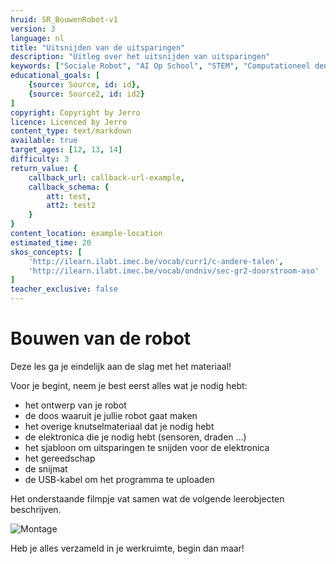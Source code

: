```yaml
---
hruid: SR_BouwenRobot-v1
version: 3
language: nl
title: "Uitsnijden van de uitsparingen"
description: "Uitleg over het uitsnijden van uitsparingen"
keywords: ["Sociale Robot", "AI Op School", "STEM", "Computationeel denken", "Grafisch programmeren"]
educational_goals: [
    {source: Source, id: id}, 
    {source: Source2, id: id2}
]
copyright: Copyright by Jerro
licence: Licenced by Jerro
content_type: text/markdown
available: true
target_ages: [12, 13, 14]
difficulty: 3
return_value: {
    callback_url: callback-url-example,
    callback_schema: {
        att: test,
        att2: test2
    }
}
content_location: example-location
estimated_time: 20
skos_concepts: [
    'http://ilearn.ilabt.imec.be/vocab/curr1/c-andere-talen', 
    'http://ilearn.ilabt.imec.be/vocab/ondniv/sec-gr2-doorstroom-aso'
]
teacher_exclusive: false
---
```


# Bouwen van de robot

Deze les ga je eindelijk aan de slag met het materiaal!  

Voor je begint, neem je best eerst alles wat je nodig hebt:
* het ontwerp van je robot
* de doos waaruit je jullie robot gaat maken
* het overige knutselmateriaal dat je nodig hebt
* de elektronica die je nodig hebt (sensoren, draden ...)
* het sjabloon om uitsparingen te snijden voor de elektronica
* het gereedschap
* de snijmat
* de USB-kabel om het programma te uploaden  

Het onderstaande filmpje vat samen wat de volgende leerobjecten beschrijven.

![](@youtube/https://www.youtube.com/embed/AYcoFGi99Ns "Montage")

Heb je alles verzameld in je werkruimte, begin dan maar!